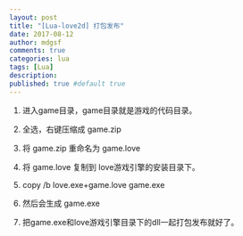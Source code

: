 ```yaml
---
layout: post
title: "[Lua-love2d] 打包发布"
date: 2017-08-12
author: mdgsf
comments: true
categories: lua
tags: [Lua]
description:
published: true #default true
---
```


1. 进入game目录，game目录就是游戏的代码目录。

2. 全选，右键压缩成 game.zip

3. 将 game.zip 重命名为 game.love

4. 将 game.love 复制到 love游戏引擎的安装目录下。

5. copy /b love.exe+game.love game.exe

6. 然后会生成 game.exe

7. 把game.exe和love游戏引擎目录下的dll一起打包发布就好了。







